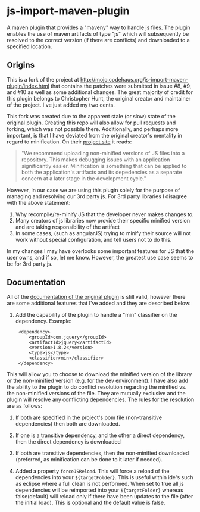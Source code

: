 js-import-maven-plugin
======================
A maven plugin that provides a "maveny" way to handle js files. The plugin enables the use of maven artifacts of type "js" which will subsequently be resolved to the correct version (if there are conflicts) and downloaded to a specified location. 

Origins
-------
This is a fork of the project at http://mojo.codehaus.org/js-import-maven-plugin/index.html that contains the patches were submitted in issue #8, #9, and #10 as well as some additional changes. The great majority of credit for this plugin belongs to Christopher Hunt, the original creator and maintainer of the project. I've just added my two cents.

This fork was created due to the apparent stale (or slow) state of the original plugin. Creating this repo will also allow for pull requests and forking, which was not possible there. Additionally, and perhaps more important, is that I have deviated from the original creator's mentality in regard to minification. On their [project site](http://mojo.codehaus.org/js-import-maven-plugin/usage.html) it reads:

>"We recommend uploading non-minified versions of JS files into a repository. This makes debugging issues with an application significantly easier. Minification is something that can be applied to both the application's artifacts and its depedencies as a separate concern at a later stage in the development cycle."

However, in our case we are using this plugin solely for the purpose of managing and resolving our 3rd party js. For 3rd party libraries I disagree with the above statement:

1. Why recompile/re-minify JS that the developer never makes changes to.
2. Many creators of js libraries now provide their specific minified version and are taking responsibility of the artifact
3. In some cases, (such as angularJS) trying to minify their source will not work without special configuration, and tell users not to do this.

In my changes I may have overlooks some important features for JS that the user owns, and if so, let me know. However, the greatest use case seems to be for 3rd party js.

Documentation
-------------
All of the [documentation of the original plugin](http://mojo.codehaus.org/js-import-maven-plugin/index.html) is still valid, however there are some additional features that I've added and they are described below:

1. Add the capability of the plugin to handle a "min" classifier on the dependency. Example:

    	<dependency>
      		<groupId>com.jquery</groupId>
      		<artifactId>jquery</artifactId>
       		<version>1.8.2</version>
       		<type>js</type>
        	<classifier>min</classifier>
    	</dependency>


This will allow you to choose to download the minified version of the library or the non-minified version (e.g. for the dev environment). I have also add the ability to the plugin to do conflict resolution regarding the minified vs. the non-minified versions of the file. They are mutually exclusive and the plugin will resolve any conflicting dependencies. The rules for the resolution are as follows:
  1. If both are specified in the project's pom file (non-transitive dependencies) then both are downloaded.
  2. If one is a transitive dependency, and the other a direct dependency, then the direct dependency is downloaded
  3. If both are transitive dependencies, then the non-minified downloaded (preferred, as minification can be done to it later if needed).

2. Added a property `forceJSReload`. This will force a reload of the dependencies into your `${targetFolder}`. This is useful within ide's such as eclipse where a full clean is not performed. When set to true all js dependencies will be reimported into your `${targetFolder}` whereas false(default) will reload only if there have been updates to the file (after the initial load). This is optional and the default value is false.

